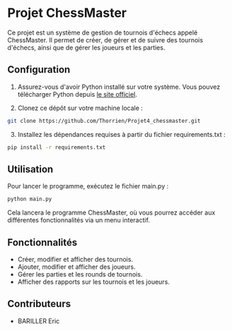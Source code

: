 # Projet ChessMaster

Ce projet est un système de gestion de tournois d'échecs appelé ChessMaster. Il permet de créer, de gérer et de suivre des tournois d'échecs, ainsi que de gérer les joueurs et les parties.

## Configuration

1. Assurez-vous d'avoir Python installé sur votre système. Vous pouvez télécharger Python depuis [le site officiel](https://www.python.org/).

2. Clonez ce dépôt sur votre machine locale :

```bash
git clone https://github.com/Thorrien/Projet4_chessmaster.git
```

3. Installez les dépendances requises à partir du fichier requirements.txt :

```bash
pip install -r requirements.txt
```

## Utilisation

Pour lancer le programme, exécutez le fichier main.py :

```bash
python main.py
```
Cela lancera le programme ChessMaster, où vous pourrez accéder aux différentes fonctionnalités via un menu interactif.

## Fonctionnalités

- Créer, modifier et afficher des tournois.
- Ajouter, modifier et afficher des joueurs.
- Gérer les parties et les rounds de tournois.
- Afficher des rapports sur les tournois et les joueurs.

## Contributeurs

- BARILLER Eric